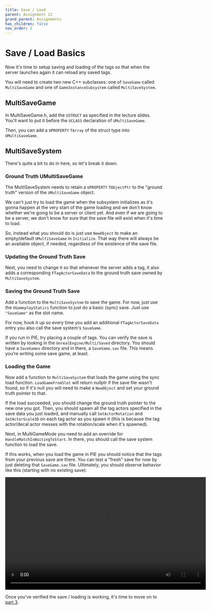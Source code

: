 ```yaml
---
title: Save / Load
parent: Assignment 12
grand_parent: Assignments
has_children: false
nav_order: 2
---
```


# Save / Load Basics

Now it's time to setup saving and loading of the tags so that when the server launches again it can reload any saved tags.

You will need to create two new C++ subclasses: one of `SaveGame` called `MultiSaveGame` and one of `GameInstanceSubsystem` called `MultiSaveSystem`.

## MultiSaveGame

In MultiSaveGame.h, add the `USTRUCT` as specified in the lecture slides. You'll want to put it before the `UCLASS` declaration of `UMultiSaveGame`.

Then, you can add a `UPROPERTY` `TArray` of the struct type into `UMultiSaveGame`.

## MultiSaveSystem

There's quite a bit to do in here, so let's break it down.

### Ground Truth UMultiSaveGame

The MultiSaveSystem needs to retain a `UPROPERTY` `TObjectPtr` to the "ground truth" version of the `UMultiSaveGame` object.

We can't just try to load the game when the subsystem initializes as it's gonna happen at the very start of the game loading and we don't know whether we're going to be a server or client yet. And even if we are going to be a server, we don't know for sure that the save file will exist when it's time to load.

So, instead what you should do is just use `NewObject` to make an empty/default `UMultiSaveGame` in `Initialize`. That way there will always be an available object, if needed, regardless of the existence of the save file.

### Updating the Ground Truth Save

Next, you need to change it so that whenever the server adds a tag, it also adds a corresponding `FTagActorSaveData` to the ground truth save owned by `MultiSaveSystem`.

### Saving the Ground Truth Save

Add a function to the `MultiSaveSystem` to save the game. For now, just use the `UGameplayStatics` function to just do a basic (sync) save. Just use `"SaveGame"` as the slot name.

For now, hook it up so every time you add an additional `FTagActorSaveData` entry you also call the save system's `SaveGame`.

If you run in PIE, try placing a couple of tags. You can verify the save is written by looking in the `UnrealEngine/Multi/Saved` directory. You should have a `SaveGames` directory and in there, a `SaveGame.sav` file. This means you're writing some save game, at least.

### Loading the Game

Now add a function to `MultiSaveSystem` that loads the game using the sync load function. `LoadGameFromSlot` will return nullptr if the save file wasn't found, so if it's null you will need to make a `NewObject` and set your ground truth pointer to that.

If the load succeeded, you should change the ground truth pointer to the new one you got. Then, you should spawn all the tag actors specified in the save data you just loaded, and manually call `SetActorRotation` and `SetActorScale3D` on each tag actor as you spawn it (this is because the tag actor/decal actor messes with the rotation/scale when it's spawned).

Next, in MultiGameMode you need to add an override for `HandleMatchIsWaitingToStart`. In there, you should call the save system function to load the save.

If this works, when you load the game in PIE you should notice that the tags from your previous save are there. You can test a "fresh" save for now by just deleting that `SaveGame.sav` file. Ultimately, you should observe behavior like this (starting with no existing save):

<video style="display:block; margin: 0 auto;" width="640" height="360" controls>
  <source src="assets/12-2.mp4" type="video/mp4">
</video>

Once you've verified the save / loading is working, it's time to move on to [part 3](12-03.html).
